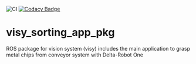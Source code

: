 ![CI](https://github.com/deltarobotone/visy_sorting_app_pkg/workflows/CI/badge.svg?branch=master)
[![Codacy Badge](https://app.codacy.com/project/badge/Grade/d43687c2dcf84a65bf7eb469d79e4eae)](https://www.codacy.com/gh/deltarobotone/visy_sorting_app_pkg?utm_source=github.com&amp;utm_medium=referral&amp;utm_content=deltarobotone/visy_sorting_app_pkg&amp;utm_campaign=Badge_Grade)
# visy_sorting_app_pkg
ROS package for vision system (visy) includes the main application to grasp metal chips from conveyor system with Delta-Robot One
